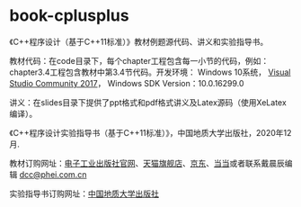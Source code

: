 # book-cplusplus
《C++程序设计（基于C++11标准）》教材例题源代码、讲义和实验指导书。

教材代码：在code目录下，每个chapter工程包含每一小节的代码，例如：chapter3.4工程包含教材中第3.4节代码。开发环境： Windows 10系统， [Visual Studio Community 2017][vs2017]， Windows SDK Version：10.0.16299.0

讲义：在slides目录下提供了ppt格式和pdf格式讲义及Latex源码（使用XeLatex编译）。 

《C++程序设计实验指导书（基于C++11标准）》，中国地质大学出版社，2020年12月.

教材订购网址：[电子工业出版社官网][phei]、[天猫旗舰店][tianmao]、[京东][jd]、[当当][dangdang]或者联系戴晨辰编辑 dcc@phei.com.cn

实验指导书订购网址：[中国地质大学出版社][cugp]

[vs2017]: https://visualstudio.microsoft.com/vs/community/
[miktex_]: https://miktex.org/download
[texlive_]: https://tug.org/texlive/acquire-netinstall.html
[phei]: https://www.phei.com.cn/module/goods/wssd_content.jsp?bookid=52723
[tianmao]: https://detail.tmall.com/item.htm?spm=a1z10.5-b.w4011-17538325040.26.129d66dbA1Cn8D&id=576915359900&rn=de470f45922c94391043e09f1304e7e9&abbucket=3
[jd]: https://item.jd.com/12424029.html?dist=jd
[dangdang]: http://product.dangdang.com/25338942.html
[cugp]: https://mp.weixin.qq.com/s/EUAdZgiT1l4uOBOaNujrvQ
